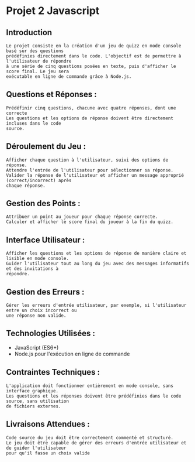 # Projet 2 Javascript

## Introduction
    Le projet consiste en la création d'un jeu de quizz en mode console basé sur des questions
    prédéfinies directement dans le code. L'objectif est de permettre à l'utilisateur de répondre
    à une série de cinq questions posées en texte, puis d'afficher le score final. Le jeu sera
    exécutable en ligne de commande grâce à Node.js.

## Questions et Réponses :
    Prédéfinir cinq questions, chacune avec quatre réponses, dont une correcte
    Les questions et les options de réponse doivent être directement incluses dans le code
    source.

## Déroulement du Jeu :
    Afficher chaque question à l'utilisateur, suivi des options de réponse.
    Attendre l'entrée de l'utilisateur pour sélectionner sa réponse.
    Valider la réponse de l'utilisateur et afficher un message approprié (correct/incorrect) après
    chaque réponse.

## Gestion des Points :
    Attribuer un point au joueur pour chaque réponse correcte.
    Calculer et afficher le score final du joueur à la fin du quizz.

## Interface Utilisateur :
    Afficher les questions et les options de réponse de manière claire et lisible en mode console.
    Guider l'utilisateur tout au long du jeu avec des messages informatifs et des invitations à
    répondre.

## Gestion des Erreurs :
    Gérer les erreurs d'entrée utilisateur, par exemple, si l'utilisateur entre un choix incorrect ou
    une réponse non valide.

## Technologies Utilisées :
 - JavaScript (ES6+)
 - Node.js pour l'exécution en ligne de commande

## Contraintes Techniques :
    L'application doit fonctionner entièrement en mode console, sans interface graphique.
    Les questions et les réponses doivent être prédéfinies dans le code source, sans utilisation
    de fichiers externes.

## Livraisons Attendues :
    Code source du jeu doit être correctement commenté et structuré.
    Le jeu doit être capable de gérer des erreurs d'entrée utilisateur et de guider l'utilisateur
    pour qu'il fasse un choix valide